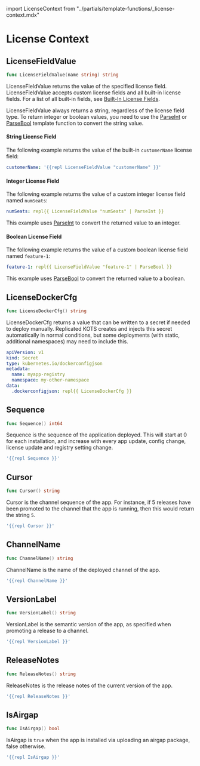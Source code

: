 import LicenseContext from "../partials/template-functions/_license-context.mdx"

# License Context

<LicenseContext/>

## LicenseFieldValue
```go
func LicenseFieldValue(name string) string
```
LicenseFieldValue returns the value of the specified license field. LicenseFieldValue accepts custom license fields and all built-in license fields. For a list of all built-in fields, see [Built-In License Fields](/vendor/licenses-using-builtin-fields).

LicenseFieldValue always returns a string, regardless of the license field type. To return integer or boolean values, you need to use the [ParseInt](/reference/template-functions-static-context#parseint) or [ParseBool](/reference/template-functions-static-context#parsebool) template function to convert the string value.

#### String License Field

The following example returns the value of the built-in `customerName` license field:

```yaml
customerName: '{{repl LicenseFieldValue "customerName" }}'
```
#### Integer License Field

The following example returns the value of a custom integer license field named `numSeats`:

```yaml
numSeats: repl{{ LicenseFieldValue "numSeats" | ParseInt }}
```
This example uses [ParseInt](/reference/template-functions-static-context#parseint) to convert the returned value to an integer.

#### Boolean License Field

The following example returns the value of a custom boolean license field named `feature-1`:

```yaml
feature-1: repl{{ LicenseFieldValue "feature-1" | ParseBool }}
```
This example uses [ParseBool](/reference/template-functions-static-context#parsebool) to convert the returned value to a boolean.

## LicenseDockerCfg
```go
func LicenseDockerCfg() string
```
LicenseDockerCfg returns a value that can be written to a secret if needed to deploy manually.
Replicated KOTS creates and injects this secret automatically in normal conditions, but some deployments (with static, additional namespaces) may need to include this.

```yaml
apiVersion: v1
kind: Secret
type: kubernetes.io/dockerconfigjson
metadata:
  name: myapp-registry
  namespace: my-other-namespace
data:
  .dockerconfigjson: repl{{ LicenseDockerCfg }}
```

## Sequence

```go
func Sequence() int64
```
Sequence is the sequence of the application deployed.
This will start at 0 for each installation, and increase with every app update, config change, license update and registry setting change.

```yaml
'{{repl Sequence }}'
```

## Cursor

```go
func Cursor() string
```
Cursor is the channel sequence of the app.
For instance, if 5 releases have been promoted to the channel that the app is running, then this would return the string `5`.

```yaml
'{{repl Cursor }}'
```

## ChannelName

```go
func ChannelName() string
```
ChannelName is the name of the deployed channel of the app.

```yaml
'{{repl ChannelName }}'
```

## VersionLabel

```go
func VersionLabel() string
```
VersionLabel is the semantic version of the app, as specified when promoting a release to a channel.

```yaml
'{{repl VersionLabel }}'
```

## ReleaseNotes

```go
func ReleaseNotes() string
```
ReleaseNotes is the release notes of the current version of the app.

```yaml
'{{repl ReleaseNotes }}'
```

## IsAirgap

```go
func IsAirgap() bool
```
IsAirgap is `true` when the app is installed via uploading an airgap package, false otherwise.

```yaml
'{{repl IsAirgap }}'
```
